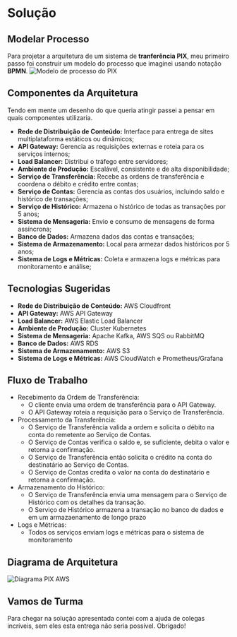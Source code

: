 # Solução

## Modelar Processo
Para projetar a arquitetura de um sistema de **tranferência PIX**, meu primeiro passo foi construir um modelo do processo que imaginei usando notação **BPMN**.
![Modelo de processo do PIX](https://github.com/humbertoarndt/Processo-Seletivo-Investment-Services/blob/main/caso_arquitetura/img/20240816_BPMN.drawio.png)

## Componentes da Arquitetura
Tendo em mente um desenho do que queria atingir passei a pensar em quais componentes utilizaria.

* **Rede de Distribuição de Conteúdo:** Interface para entrega de sites multiplataforma estáticos ou dinâmicos;
* **API Gateway:** Gerencia as requisições externas e roteia para os serviços internos;
* **Load Balancer:** Distribui o tráfego entre servidores;
* **Ambiente de Produção:** Escalável, consistente e de alta disponibilidade;
* **Serviço de Transferência:** Recebe as ordens de transferência e coordena o débito e crédito entre contas;
* **Serviço de Contas:** Gerencia as contas dos usuários, incluindo saldo e histórico de transações;
* **Serviço de Histórico:** Armazena o histórico de todas as transações por 5 anos;
* **Sistema de Mensageria:** Envio e consumo de mensagens de forma assíncrona;
* **Banco de Dados:** Armazena dados das contas e transações;
* **Sistema de Armazenamento:** Local para armezar dados históricos por 5 anos;
* **Sistema de Logs e Métricas:** Coleta e armazena logs e métricas para monitoramento e análise;

## Tecnologias Sugeridas
* **Rede de Distribuição de Conteúdo:** AWS Cloudfront
* **API Gateway:** AWS API Gateway
* **Load Balancer:** AWS Elastic Load Balancer
* **Ambiente de Produção:** Cluster Kubernetes
* **Sistema de Mensageria:** Apache Kafka, AWS SQS ou RabbitMQ
* **Banco de Dados:** AWS RDS
* **Sistema de Armazenamento:** AWS S3
* **Sistema de Logs e Métricas:** AWS CloudWatch e Prometheus/Grafana

## Fluxo de Trabalho
* Recebimento da Ordem de Transferência:
    - O cliente envia uma ordem de transferência para o API Gateway.
    - O API Gateway roteia a requisição para o Serviço de Transferência.
* Processamento da Transferência:
    - O Serviço de Transferência valida a ordem e solicita o débito na conta do remetente ao Serviço de Contas.
    - O Serviço de Contas verifica o saldo e, se suficiente, debita o valor e retorna a confirmação.
    - O Serviço de Transferência então solicita o crédito na conta do destinatário ao Serviço de Contas.
    - O Serviço de Contas credita o valor na conta do destinatário e retorna a confirmação.
* Armazenamento do Histórico:
    - O Serviço de Transferência envia uma mensagem para o Serviço de Histórico com os detalhes da transação.
    - O Serviço de Histórico armazena a transação no banco de dados e em um armazaenamento de longo prazo
* Logs e Métricas:
    - Todos os serviços enviam logs e métricas para o sistema de monitoramento

## Diagrama de Arquitetura
![Diagrama PIX AWS](https://github.com/humbertoarndt/Processo-Seletivo-Investment-Services/blob/main/caso_arquitetura/img/20240816_PIX.drawio.png)

## Vamos de Turma
Para chegar na solução apresentada contei com a ajuda de colegas incríveis, sem eles esta entrega não seria possível. Obrigado!